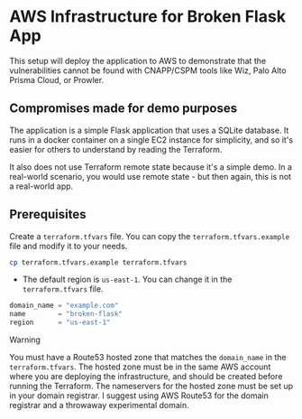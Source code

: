 # AWS Infrastructure for Broken Flask App

This setup will deploy the application to AWS to demonstrate that the vulnerabilities cannot be found with CNAPP/CSPM tools like Wiz, Palo Alto Prisma Cloud, or Prowler.

## Compromises made for demo purposes

The application is a simple Flask application that uses a SQLite database. It runs in a docker container on a single EC2 instance for simplicity, and so it's easier for others to understand by reading the Terraform.

It also does not use Terraform remote state because it's a simple demo. In a real-world scenario, you would use remote state - but then again, this is not a real-world app.

## Prerequisites

Create a `terraform.tfvars` file. You can copy the `terraform.tfvars.example` file and modify it to your needs.

```bash
cp terraform.tfvars.example terraform.tfvars
``` 

* The default region is `us-east-1`. You can change it in the `terraform.tfvars` file.

```terraform
domain_name = "example.com"
name        = "broken-flask"
region      = "us-east-1"
```

> [!WARNING]
> You must have a Route53 hosted zone that matches the `domain_name` in the `terraform.tfvars`. The hosted zone must be in the same AWS account where you are deploying the infrastructure, and should be created before running the Terraform. The nameservers for the hosted zone must be set up in your domain registrar. I suggest using AWS Route53 for the domain registrar and a throwaway experimental domain.
